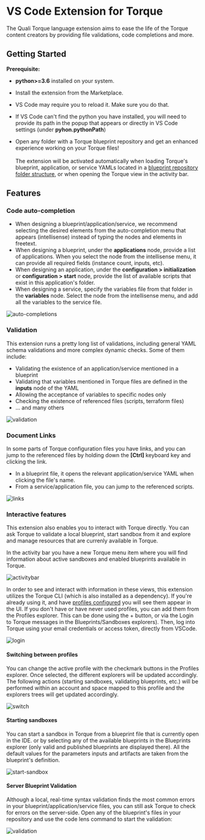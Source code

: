 # VS Code Extension for Torque

The Quali Torque language extension aims to ease the life of the Torque content creators by providing file validations, code completions and more.

## Getting Started

**Prerequisite:** 
- **python>=3.6** installed on your system.

- Install the extension from the Marketplace.
- VS Code may require you to reload it. Make sure you do that.
- If VS Code can't find the python you have installed, you will need to provide its path in the popup that appears 
  or directly in VS Code settings (under __pyhon.pythonPath__)
- Open any folder with a Torque blueprint repository and get an enhanced experience working on your Torque files!
<br><br>The extension will be activated automatically when loading Torque's blueprint, application, or service YAMLs located in a [blueprint repository folder structure](https://community.qtorque.io/developing-blueprints-61/setting-up-a-blueprint-repository-258), or when opening the Torque view in the activity bar.

## Features

### Code auto-completion

- When designing a blueprint/application/service, we recommend selecting the desired elements from the auto-completion menu that appears (intellisense) instead of typing the nodes and elements in freetext.
- When designing a blueprint, under the __applications__ node, provide a list of applications. When you select the node from the intellisense menu, it can provide
  all required fields (instance count, inputs, etc).
- When designing an application, under the __configuration > initialization__ or __configuration > start__ node, provide the list of available scripts
  that exist in this application's folder.
- When designing a service, specify the variables file from that folder in the __variables__ node. Select the node from the intellisense menu, and add all the variables to the
  service file.

![auto-completions](https://user-images.githubusercontent.com/8643801/131506679-8726c8cc-701d-421c-bd8a-64fe8dc1fc5e.gif)

### Validation

This extension runs a pretty long list of validations, including general YAML schema validations and more
complex dynamic checks. Some of them include:

- Validating the existence of an application/service mentioned in a blueprint
- Validating that variables mentioned in Torque files are defined in the __inputs__ node of the YAML
- Allowing the acceptance of variables to specific nodes only
- Checking the existence of referenced files (scripts, terraform files)
- ... and many others

![validation](https://user-images.githubusercontent.com/8643801/131506669-7285ca9e-e3a6-4ded-831f-caf926e79752.gif)

### Document Links

In some parts of Torque configuration files you have links, and you can jump to the referenced files by holding down the __[Ctrl]__ keyboard key and clicking the link.
- In a blueprint file, it opens the relevant application/service YAML when clicking the file's name.
- From a service/application file, you can jump to the referenced scripts.

![links](https://user-images.githubusercontent.com/8643801/131506656-c63860a7-6828-4b8d-afd0-4ea51c1d36b5.gif)

### Interactive features

This extension also enables you to interact with Torque directly. You can ask Torque to validate a local blueprint, start sandbox from it and explore and manage resources that are currenly available in Torque.

In the activity bar you have a new Torque menu item where you will find information about active sandboxes and enabled blueprints available in Torque.

![activitybar](https://user-images.githubusercontent.com/8643801/136196489-72b24601-075a-45d0-8230-8be2975ad7e6.png)

In order to see and interact with information in these views, this extension utilizes the Torque CLI (which is also installed as a dependency). If you're already using it, and have [profiles configured](https://github.com/QualiSystemsLab/colony-cli#configuration) you will see them appear in the UI.
If you don't have or have never used profiles, you can add them from the Profiles explorer. This can be done using the + button, or via the Login to Torque messages in the Blueprints/Sandboxes explorers). Then, log into Torque using your email credentials or access token, directly from VSCode. 

![login](https://user-images.githubusercontent.com/8643801/136199312-3f3e34a1-4373-470a-9438-ba88ac2e7dbf.png)

#### Switching between profiles

You can change the active profile with the checkmark buttons in the Profiles explorer. Once selected, the different explorers will be updated accordingly. The following actions (starting sandboxes, validating blueprints, etc.) will be performed within an account and space mapped to this profile and the explorers trees will get updated accordingly.

![switch](https://user-images.githubusercontent.com/8643801/136202940-aea95f49-3ff9-4bb2-8bc2-c4b1b54f61a0.gif)

#### Starting sandboxes

You can start a sandbox in Torque from a blueprint file that is currently open in the IDE. or by selecting any of the available blueprints in the Blueprints explorer (only valid and published blueprints are displayed there). All the default values for the parameters inputs and artifacts are taken from the blueprint's definition.

![start-sandbox](https://user-images.githubusercontent.com/8643801/136235308-1c82468e-59da-4e08-8867-83a0a0534be2.gif)

#### Server Blueprint Validation

Although a local, real-time syntax validation finds the most common errors in your blueprint/application/service files, you can still ask Torque to check for errors on the server-side. Open any of the blueprint's files in your repository and use the code lens command to start the validation:

![validation](https://user-images.githubusercontent.com/8643801/136206637-b4a8f19c-1db4-47dd-82f8-8bf8976d0303.gif)
